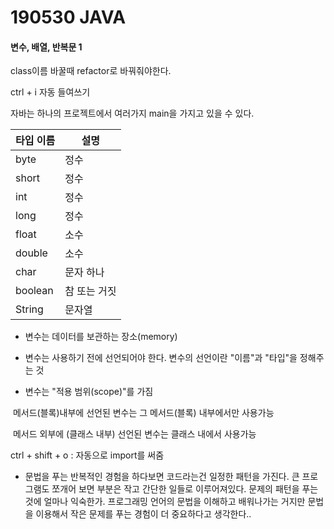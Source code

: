 # 190530 JAVA

#### 변수, 배열, 반복문 1

class이름 바꿀때 refactor로 바꿔줘야한다.

ctrl + i  자동 들여쓰기

자바는 하나의 프로젝트에서 여러가지 main을 가지고 있을 수 있다.



| 타입 이름 | 설명         |
| --------- | ------------ |
| byte      | 정수         |
| short     | 정수         |
| int       | 정수         |
| long      | 정수         |
| float     | 소수         |
| double    | 소수         |
| char      | 문자 하나    |
| boolean   | 참 또는 거짓 |
| String    | 문자열       |

* 변수는 데이터를 보관하는 장소(memory)

* 변수는 사용하기 전에 선언되어야 한다. 변수의 선언이란 "이름"과 "타입"을 정해주는 것

* 변수는 "적용 범위(scope)"를 가짐

​	메서드(블록)내부에 선언된 변수는 그 메서드(블록) 내부에서만 사용가능

​	메서드 외부에 (클래스 내부) 선언된 변수는 클래스 내에서 사용가능

ctrl + shift + o : 자동으로 import를 써줌 



* 문법을 푸는 반복적인 경험을 하다보면 코드라는건 일정한 패턴을 가진다. 큰 프로그램도 쪼개어 보면 부분은 작고 간단한 일들로 이루어져있다. 문제의 패턴을 푸는것에 얼마나 익숙한가.  프로그래밍 언어의 문법을 이해하고 배워나가는 거지만 문법을 이용해서 작은 문제를 푸는 경험이 더 중요하다고 생각한다..

